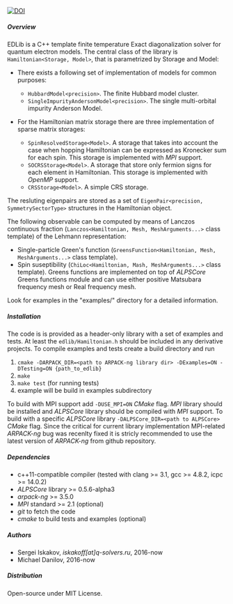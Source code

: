 [![DOI](https://zenodo.org/badge/63707930.svg)](https://zenodo.org/badge/latestdoi/63707930)

##### Overview
EDLib is a C++ template finite temperature Exact diagonalization solver for quantum electron models.
The central class of the library is `Hamiltonian<Storage, Model>`, that is parametrized by Storage and Model:

- There exists a following set of implementation of models for common purposes:
    - `HubbardModel<precision>`. The finite Hubbard model cluster.
    - `SingleImpurityAndersonModel<precision>`. The single multi-orbital impurity Anderson Model.

- For the Hamiltonian matrix storage there are three implementation of sparse matrix storages:
    - `SpinResolvedStorage<Model>`. A storage that takes into account the case when hopping Hamiltonian 
    can be expressed as Kronecker sum for each spin. This storage is implemented with *MPI* support.
    - `SOCRSStorage<Model>`. A storage that store only fermion signs for each element in Hamiltonian. 
    This storage is implemented with *OpenMP* support.
    - `CRSStorage<Model>`. A simple CRS storage.

The resluting eigenpairs are stored as a set of `EigenPair<precision, SymmetrySectorType>` structures in 
the Hamiltonian object. 

The following observable can be computed by means of Lanczos continuous fraction 
(`Lanczos<Hamiltonian, Mesh, MeshArguments...>` class template) of the Lehmann representation:
- Single-particle Green's function (`GreensFunction<Hamiltonian, Mesh, MeshArguments...>` class template).
- Spin suseptibility (`ChiLoc<Hamiltonian, Mash, MeshArguments...>` class template).
Greens functions are implemented on top of *ALPSCore* Greens functions module and can use either positive 
Matsubara frequency mesh or Real frequency mesh.

Look for examples in the "examples/" directory for a detailed information.

##### Installation ###
The code is is provided as a header-only library with a set of examples and tests.
At least the `edlib/Hamiltonian.h` should be included in any derivative projects.
To compile examples and tests create a build directory and run 

1. `cmake -DARPACK_DIR=<path to ARPACK-ng library dir> -DExamples=ON -DTesting=ON {path_to_edlib}`
2. `make`
3. `make test` (for running tests)
4. example will be build in examples subdirectory

To build with MPI support add `-DUSE_MPI=ON` *CMake* flag. *MPI* library should be installed and *ALPSCore* 
library should be compiled with *MPI* support. To build with a specific *ALPSCore* library 
`-DALPSCore_DIR=<path to ALPSCore>` *CMake* flag. Since the critical for current library implementation 
MPI-related *ARPACK-ng* bug was recenlty fixed it is stricly recommended to use the latest version 
of *ARPACK-ng* from github repository.

##### Dependencies 
- c++11-compatible compiler (tested with clang >= 3.1, gcc >= 4.8.2, icpc >= 14.0.2)  
- *ALPSCore* library >= 0.5.6-alpha3
- *arpack-ng* >= 3.5.0
- *MPI* standard >= 2.1 (optional)
- *git* to fetch the code 
- *cmake* to build tests and examples (optional)

##### Authors
- Sergei Iskakov, *iskakoff[at]q-solvers.ru*, 2016-now
- Michael Danilov, 2016-now

##### Distribution
Open-source under MIT License.
